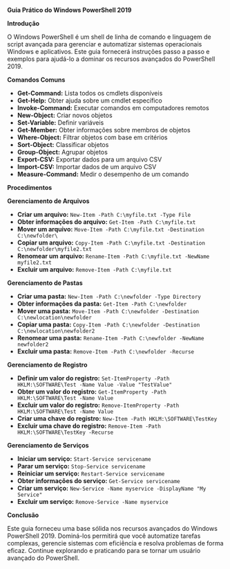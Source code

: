 **Guia Prático do Windows PowerShell 2019**

**Introdução**

O Windows PowerShell é um shell de linha de comando e linguagem de script avançada para gerenciar e automatizar sistemas operacionais Windows e aplicativos. Este guia fornecerá instruções passo a passo e exemplos para ajudá-lo a dominar os recursos avançados do PowerShell 2019.

**Comandos Comuns**

* **Get-Command:** Lista todos os cmdlets disponíveis
* **Get-Help:** Obter ajuda sobre um cmdlet específico
* **Invoke-Command:** Executar comandos em computadores remotos
* **New-Object:** Criar novos objetos
* **Set-Variable:** Definir variáveis
* **Get-Member:** Obter informações sobre membros de objetos
* **Where-Object:** Filtrar objetos com base em critérios
* **Sort-Object:** Classificar objetos
* **Group-Object:** Agrupar objetos
* **Export-CSV:** Exportar dados para um arquivo CSV
* **Import-CSV:** Importar dados de um arquivo CSV
* **Measure-Command:** Medir o desempenho de um comando

**Procedimentos**

**Gerenciamento de Arquivos**

* **Criar um arquivo:** `New-Item -Path C:\myfile.txt -Type File`
* **Obter informações do arquivo:** `Get-Item -Path C:\myfile.txt`
* **Mover um arquivo:** `Move-Item -Path C:\myfile.txt -Destination C:\newfolder\`
* **Copiar um arquivo:** `Copy-Item -Path C:\myfile.txt -Destination C:\newfolder\myfile2.txt`
* **Renomear um arquivo:** `Rename-Item -Path C:\myfile.txt -NewName myfile2.txt`
* **Excluir um arquivo:** `Remove-Item -Path C:\myfile.txt`

**Gerenciamento de Pastas**

* **Criar uma pasta:** `New-Item -Path C:\newfolder -Type Directory`
* **Obter informações da pasta:** `Get-Item -Path C:\newfolder`
* **Mover uma pasta:** `Move-Item -Path C:\newfolder -Destination C:\newlocation\newfolder`
* **Copiar uma pasta:** `Copy-Item -Path C:\newfolder -Destination C:\newlocation\newfolder2`
* **Renomear uma pasta:** `Rename-Item -Path C:\newfolder -NewName newfolder2`
* **Excluir uma pasta:** `Remove-Item -Path C:\newfolder -Recurse`

**Gerenciamento de Registro**

* **Definir um valor do registro:** `Set-ItemProperty -Path HKLM:\SOFTWARE\Test -Name Value -Value "TestValue"`
* **Obter um valor do registro:** `Get-ItemProperty -Path HKLM:\SOFTWARE\Test -Name Value`
* **Excluir um valor do registro:** `Remove-ItemProperty -Path HKLM:\SOFTWARE\Test -Name Value`
* **Criar uma chave do registro:** `New-Item -Path HKLM:\SOFTWARE\TestKey`
* **Excluir uma chave do registro:** `Remove-Item -Path HKLM:\SOFTWARE\TestKey -Recurse`

**Gerenciamento de Serviços**

* **Iniciar um serviço:** `Start-Service servicename`
* **Parar um serviço:** `Stop-Service servicename`
* **Reiniciar um serviço:** `Restart-Service servicename`
* **Obter informações do serviço:** `Get-Service servicename`
* **Criar um serviço:** `New-Service -Name myservice -DisplayName "My Service"`
* **Excluir um serviço:** `Remove-Service -Name myservice`

**Conclusão**

Este guia forneceu uma base sólida nos recursos avançados do Windows PowerShell 2019. Dominá-los permitirá que você automatize tarefas complexas, gerencie sistemas com eficiência e resolva problemas de forma eficaz. Continue explorando e praticando para se tornar um usuário avançado do PowerShell.